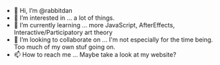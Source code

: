 - 👋 Hi, I’m @rabbitdan
- 👀 I’m interested in ... a lot of things.
- 🌱 I’m currently learning ... more JavaScript, AfterEffects, Interactive/Participatory art theory
- 💞️ I’m looking to collaborate on ... I'm not especially for the time being. Too much of my own stuf going on.
- 📫 How to reach me ... Maybe take a look at my website?

<!---
rabbitdan/rabbitdan is a ✨ special ✨ repository because its `README.md` (this file) appears on your GitHub profile.
You can click the Preview link to take a look at your changes.
--->
